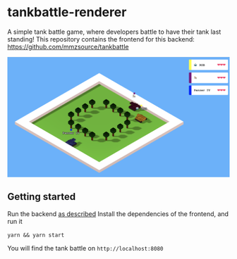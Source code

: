 # tankbattle-renderer

A simple tank battle game, where developers battle to have their tank last standing!
This repository contains the frontend for this backend: https://github.com/mmzsource/tankbattle


![preview](./preview.png)

## Getting started

Run the backend [as described](https://github.com/mmzsource/tankbattle)
Install the dependencies of the frontend, and run it
```
yarn && yarn start
```

You will find the tank battle on `http://localhost:8080`
